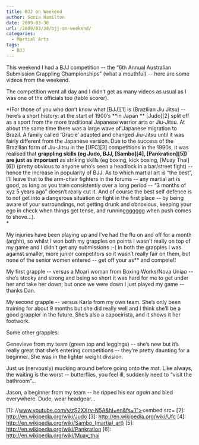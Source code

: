 ```yaml
---
title: BJJ on Weekend
author: Sonia Hamilton
date: 2009-03-30
url: /2009/03/30/bjj-on-weekend/
categories:
  - Martial Arts
tags:
  - BJJ
---
```

This weekend I had a BJJ competition -- the &#8220;6th Annual Australian Submission Grappling Championships&#8221; (what a mouthful) -- here are some videos from the weekend.

<!--more-->

The competition went all day and I didn&#8217;t get as many videos as usual as I was one of the officials too (table scorer).

*(For those of you who don&#8217;t know what [BJJ][1] is (Brazilian Jiu Jitsu) -- here&#8217;s a short history: at the start of 1900&#8217;s **in Japan ** [Judo][2] split off as a sport from the more traditional Japanese warrior arts or Jiu-Jitsu. At about the same time there was a large wave of Japanese migration to Brazil. A family called &#8216;Gracie&#8217; adapted and changed Jiu-Jitsu until it was fairly different from the Japanese version. Due to the success of the Brazilian form of Jiu-Jitsu in the [UFC][3] competitions in the 1990s, it was realised that **grappling skills (eg Judo, BJJ, [Sambo][4], [Pankration][5]) are just as important** as striking skills (eg boxing, kick boxing, [Muay Thai][6]) (pretty obvious to anyone who&#8217;s seen a headlock in a bar/street fight) -- hence the increase in popularity of BJJ. As to which martial art is &#8220;the best&#8221;, I&#8217;ll leave that to the arm-chair fighters in the forums -- any martial art is good, as long as you train consistently over a long period -- &#8220;3 months of xyz 5 years ago&#8221; doesn&#8217;t really cut it. And of course the best self defence is to not get into a dangerous situation or fight in the first place -- by being aware of your surroundings, not getting drunk and obnoxious, keeping your ego in check when things get tense, and runninggggggg when push comes to shove&#8230;).  
*

My injuries have been playing up and I&#8217;ve had the flu on and off for a month (arghh), so whilst I won both my grapples on points I wasn&#8217;t really on top of my game and I didn&#8217;t get any submissions :-( In both the grapples I was against smaller, more junior competitors so it wasn&#8217;t really fair on them, but none of the senior women entered -- get off your as** and compete!!

My first grapple -- versus a Moari woman from Boxing Works/Nova Uniao -- she&#8217;s stocky and strong and being so short it was hard for me to get under her and take her down; but once we were down I just played my game -- thanks Dan.

<!-- youtube?? -->

My second grapple -- versus Karla from my own team. She&#8217;s only been training for about 9 months but she did really well and I think she&#8217;ll be a good grappler in the future. She&#8217;s also a capoeirista, and it shows it her footwork.

<!-- youtube?? -->

Some other grapples:

Genevieve from my team (green top and leggings) -- she&#8217;s new but it&#8217;s really great that she&#8217;s entering competitions -- they&#8217;re pretty daunting for a beginner. She was in the lighter weight division.

<!-- youtube?? -->

Just us (nervously) mucking around before going onto the mat. Like always, the waiting is the worst -- butterflies, you feel ill, suddenly need to &#8220;visit the bathroom&#8221;&#8230;

<!-- youtube?? -->

Jason, a beginner from my team -- he ripped his ear *again* and bled everywhere. Dude, wear headgear&#8230;

<!-- youtube?? -->

 [1]: //www.youtube.com/v/zS2XXrv-N5A&hl=en&fs=1"></param><param name="allowFullScreen" value="true"></param><param name="allowscriptaccess" value="always"></param><embed src=
 [2]: http://en.wikipedia.org/wiki/Judo
 [3]: http://en.wikipedia.org/wiki/Ufc
 [4]: http://en.wikipedia.org/wiki/Sambo_(martial_art)
 [5]: http://en.wikipedia.org/wiki/Pankration
 [6]: http://en.wikipedia.org/wiki/Muay_thai
